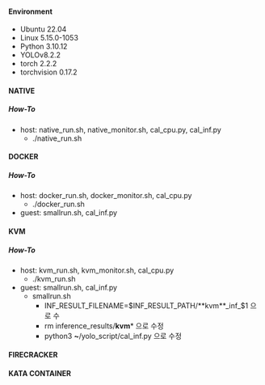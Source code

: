 #### Environment
- Ubuntu 22.04
- Linux 5.15.0-1053
- Python 3.10.12
- YOLOv8.2.2
- torch 2.2.2
- torchvision 0.17.2
  
#### NATIVE
##### How-To
- host: native_run.sh, native_monitor.sh, cal_cpu.py, cal_inf.py
  - ./native_run.sh
 
#### DOCKER
##### How-To
- host: docker_run.sh, docker_monitor.sh, cal_cpu.py
  - ./docker_run.sh
- guest: smallrun.sh, cal_inf.py 
#### KVM
##### How-To
- host: kvm_run.sh, kvm_monitor.sh, cal_cpu.py
  - ./kvm_run.sh
- guest: smallrun.sh, cal_inf.py
  - smallrun.sh
    - INF_RESULT_FILENAME=$INF_RESULT_PATH/**kvm**_inf_$1 으로 수
    - rm inference_results/**kvm*** 으로 수정
    - python3 **~**/yolo_script/cal_inf.py 으로 수정
#### FIRECRACKER
#### KATA CONTAINER

